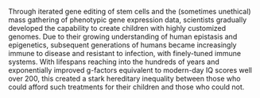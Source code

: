 Through iterated gene editing of stem cells and the (sometimes unethical) mass gathering of phenotypic gene expression data, scientists gradually developed the capability to create children with highly customized genomes. Due to their growing understanding of human epistasis and epigenetics, subsequent generations of humans became increasingly immune to disease and resistant to infection, with finely-tuned immune systems. With lifespans reaching into the hundreds of years and exponentially improved g-factors equivalent to modern-day IQ scores well over 200, this created a stark hereditary inequality between those who could afford such treatments for their children and those who could not.